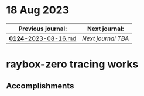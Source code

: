 # 18 Aug 2023

| Previous journal: | Next journal: |
|-|-|
| [**0124**-2023-08-16.md](./0124-2023-08-16.md) | *Next journal TBA* |

# raybox-zero tracing works

## Accomplishments

